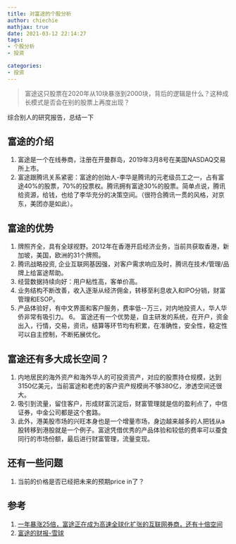 ```yaml
---
title: 对富途的个股分析
author: chiechie
mathjax: true
date: 2021-03-12 22:14:27
tags:
- 个股分析
- 投资

categories: 
- 投资
---
```


> 富途这只股票在2020年从10块暴涨到2000块，背后的逻辑是什么？这种成长模式是否会在别的股票上再度出现？

综合别人的研究报告，总结一下

## 富途的介绍
1. 富途是一个在线券商，注册在开曼群岛，2019年3月8号在美国NASDAQ交易所上市。
2. 富途跟腾讯关系紧密：富途的创始人-李华是腾讯的元老级员工之一，占有富途40%的股票，70%的投票权。腾讯拥有富途30%的股票。简单点说，腾讯给资源，给钱，也给了李华充分的决策空间。（很符合腾讯一贯的风格，对京东，美团亦是如此）。

## 富途的优势
1. 牌照齐全，具有全球视野。2012年在香港开启经济业务，当前共获取香港，新加坡，美国，欧洲的31个牌照。
2. 腾讯战略投资, 企业互联网基因强，对客户需求响应及时，腾讯在技术/管理/品牌上给富途帮助。
3. 经营数据持续向好：用户粘性高，客单价高。 
4. 业务结构不断改善，收入逐渐从经济佣金，转移至利息收入和IPO分销，财富管理和ESOP。
5. 产品体验好，有中文界面和客户服务，费率低--万三，对内地投资人，华人华侨非常有吸引力。
6。 富途还有一个优势是，自主研发的系统，在开户，资金出入，行情，交易，资讯，结算等环节均有积累，在准确性，安全性，稳定性可以自主控制，不断拓展优化。

## 富途还有多大成长空间？
1. 内地居民的海外资产和海外华人的可投资资产，对应的股票持仓规模，达到3150亿美元，当前富途和老虎的客户资产规模尚不够380亿，渗透空间还很大。
2. 吸引到流量，留住客户，形成财富沉淀后，财富管理就是信的盈利点了，中信证券，中金公司都是这个套路。
3. 此外，港美股市场的兴旺本身也是一个增量市场，身边越来越多的人把钱从a股转移到港股就是一个例子。富途凭借优秀的产品体验和较低的费率可以蚕食同行的市场份额，最后进行财富管理，流量变现。
   

## 还有一些问题

1. 当前的价格是否已经把未来的预期price in了？


## 参考
1. [一年暴涨25倍，富途正在成为高速全球化扩张的互联网券商，还有十倍空间](https://xueqiu.com/7318086163/172240382)
2. [富途的财报-雪球](https://xueqiu.com/snowman/S/FUTU/detail#/ZYCWZB)